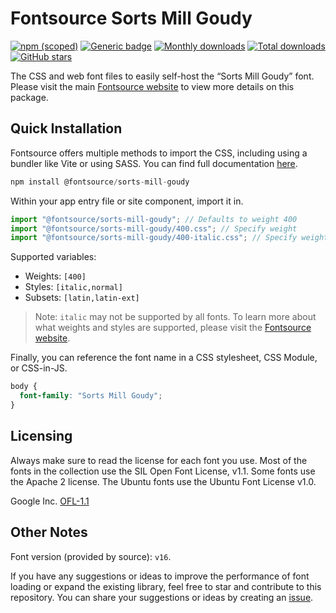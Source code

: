 # Fontsource Sorts Mill Goudy

[![npm (scoped)](https://img.shields.io/npm/v/@fontsource/sorts-mill-goudy?color=brightgreen)](https://www.npmjs.com/package/@fontsource/sorts-mill-goudy) [![Generic badge](https://img.shields.io/badge/fontsource-passing-brightgreen)](https://github.com/fontsource/fontsource) [![Monthly downloads](https://badgen.net/npm/dm/@fontsource/sorts-mill-goudy)](https://github.com/fontsource/fontsource) [![Total downloads](https://badgen.net/npm/dt/@fontsource/sorts-mill-goudy)](https://github.com/fontsource/fontsource) [![GitHub stars](https://img.shields.io/github/stars/fontsource/fontsource.svg?style=social&label=Star)](https://github.com/fontsource/fontsource/stargazers)

The CSS and web font files to easily self-host the “Sorts Mill Goudy” font. Please visit the main [Fontsource website](https://fontsource.org/fonts/sorts-mill-goudy) to view more details on this package.

## Quick Installation

Fontsource offers multiple methods to import the CSS, including using a bundler like Vite or using SASS. You can find full documentation [here](https://fontsource.org/docs/getting-started/introduction).

```javascript
npm install @fontsource/sorts-mill-goudy
```

Within your app entry file or site component, import it in.

```javascript
import "@fontsource/sorts-mill-goudy"; // Defaults to weight 400
import "@fontsource/sorts-mill-goudy/400.css"; // Specify weight
import "@fontsource/sorts-mill-goudy/400-italic.css"; // Specify weight and style
```

Supported variables:
- Weights: `[400]`
- Styles: `[italic,normal]`
- Subsets: `[latin,latin-ext]`

> Note: `italic` may not be supported by all fonts. To learn more about what weights and styles are supported, please visit the [Fontsource website](https://fontsource.org/fonts/sorts-mill-goudy).

Finally, you can reference the font name in a CSS stylesheet, CSS Module, or CSS-in-JS.

```css
body {
  font-family: "Sorts Mill Goudy";
}
```

## Licensing
Always make sure to read the license for each font you use. Most of the fonts in the collection use the SIL Open Font License, v1.1. Some fonts use the Apache 2 license. The Ubuntu fonts use the Ubuntu Font License v1.0.

Google Inc.
[OFL-1.1](http://scripts.sil.org/OFL)

## Other Notes
Font version (provided by source): `v16`.

If you have any suggestions or ideas to improve the performance of font loading or expand the existing library, feel free to star and contribute to this repository. You can share your suggestions or ideas by creating an [issue](https://github.com/fontsource/fontsource/issues).